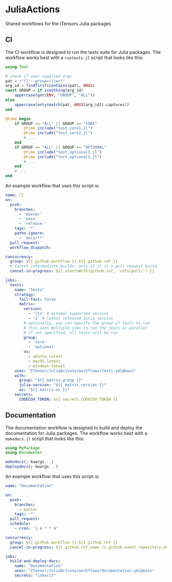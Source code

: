 # JuliaActions

Shared workflows for the ITensors Julia packages

## CI

The CI workflow is designed to run the tests suite for Julia packages.
The workflow works best with a `runtests.jl` script that looks like this:

```julia
using Test

# check if user supplied args
pat = r"(?:--group=)(\w+)"
arg_id = findfirst(contains(pat), ARGS)
const GROUP = if isnothing(arg_id)
    uppercase(get(ENV, "GROUP", "ALL"))
else
    uppercase(only(match(pat, ARGS[arg_id]).captures))
end

@time begin
    if GROUP == "ALL" || GROUP == "CORE"
        @time include("test_core1.jl")
        @time include("test_core2.jl")
        # ...
    end
    if GROUP == "ALL" || GROUP == "OPTIONAL"
        @time include("test_optional1.jl")
        @time include("test_optional2.jl")
        # ...
    end
    # ...
end
```

An example workflow that uses this script is:

```yaml
name: CI
on:
  push:
    branches:
      - 'master'
      - 'main'
      - 'release-'
    tags: '*'
    paths-ignore:
      - 'docs/**'
  pull_request:
  workflow_dispatch:

concurrency:
  group: ${{ github.workflow }}-${{ github.ref }}
  # Cancel intermediate builds: only if it is a pull request build.
  cancel-in-progress: ${{ startsWith(github.ref, 'refs/pull/') }}

jobs:
  tests:
    name: "Tests"
    strategy:
      fail-fast: false
      matrix:
        version:
          - 'lts' # minimal supported version
          - '1' # latest released Julia version
        # optionally, you can specify the group of tests to run
        # this uses multiple jobs to run the tests in parallel
        # if not specified, all tests will be run
        group:
          - 'core'
          - 'optional'
        os:
          - ubuntu-latest
          - macOS-latest
          - windows-latest
    uses: "ITensor/JuliaActions/workflows/tests.yml@main"
    with:
      group: "${{ matrix.group }}"
      julia-version: "${{ matrix.version }}"
      os: "${{ matrix.os }}"
    secrets:
      CODECOV_TOKEN: ${{ secrets.CODECOV_TOKEN }}
```

## Documentation

The documentation workflow is designed to build and deploy the documentation for Julia packages.
The workflow works best with a `makedocs.jl` script that looks like this:

```julia
using MyPackage
using Documenter

makedocs(; kwargs...)
deploydocs(; kwargs...)
```

An example workflow that uses this script is:

```yaml
name: "Documentation"

on:
  push:
    branches:
      - master
    tags: '*'
  pull_request:
  schedule:
    - cron: '1 4 * * 4'

concurrency:
  group: ${{ github.workflow }}-${{ github.ref }}
  cancel-in-progress: ${{ github.ref_name != github.event.repository.default_branch || github.ref != 'refs/tags/v*' }}

jobs:
  build-and-deploy-docs:
    name: "Documentation"
    uses: "ITensor/JuliaActions/workflows/documentation.yml@main"
    secrets: "inherit"
```
